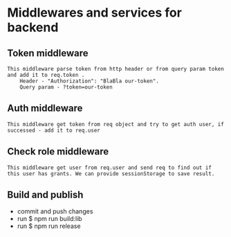 # Middlewares and services for backend

## Token middleware

    This middleware parse token from http header or from query param token and add it to req.token .
        Header - "Authorization": "BlaBla our-token".
        Query param - ?token=our-token

## Auth middleware

    This middleware get token from req object and try to get auth user, if successed - add it to req.user

## Check role middleware

    This middleware get user from req.user and send req to find out if this user has grants. We can provide sessionStorage to save result.

## Build and publish

- commit and push changes
- run $ npm run build:lib
- run $ npm run release
